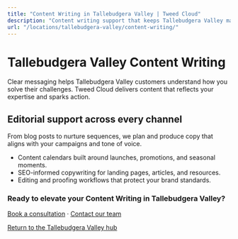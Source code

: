 ```yaml
---
title: "Content Writing in Tallebudgera Valley | Tweed Cloud"
description: "Content writing support that keeps Tallebudgera Valley marketing channels fresh."
url: "/locations/tallebudgera-valley/content-writing/"
---
```


# Tallebudgera Valley Content Writing

Clear messaging helps Tallebudgera Valley customers understand how you solve their challenges. Tweed Cloud delivers content that reflects your expertise and sparks action.

## Editorial support across every channel

From blog posts to nurture sequences, we plan and produce copy that aligns with your campaigns and tone of voice.

- Content calendars built around launches, promotions, and seasonal moments.
- SEO-informed copywriting for landing pages, articles, and resources.
- Editing and proofing workflows that protect your brand standards.

### Ready to elevate your Content Writing in Tallebudgera Valley?

[Book a consultation](/consultation/) · [Contact our team](/contact/)

[Return to the Tallebudgera Valley hub](/locations/tallebudgera-valley/)

